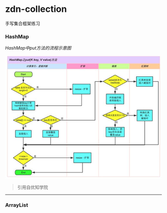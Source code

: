 # zdn-collection
手写集合框架练习
### HashMap
*HashMap中put方法的流程示意图*

![image](./zdn-hashmap/src/main/resources/img/hashmap.jpg)
>引用自优知学院
---
### ArrayList

